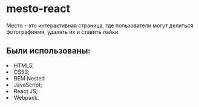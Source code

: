 # mesto-react

<p>Место - это интерактивная страница, где пользователи могут делиться фотографиями, удалять их и ставить лайки </p>

<h2>Были использованы:</h2>
<li>HTML5;</li>
<li>CSS3;</li>
<li>BEM Nested</li>
<li>JavaScript;</li>
<li>React JS;</li>
<li>Webpack.</li>
